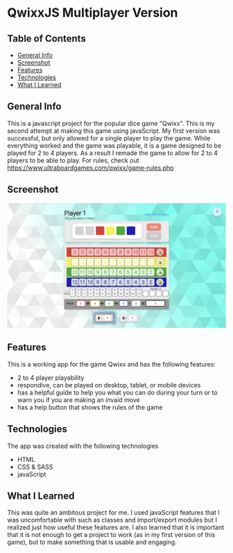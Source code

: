 # QwixxJS Multiplayer Version

## Table of Contents
* [General Info](#general-info)
* [Screenshot](#screenshot)
* [Features](#features)
* [Technologies](#technologies)
* [What I Learned](#what-i-learned)

## General Info

This is a javascript project for the popular dice game "Qwixx". This is my second attempt at making this game using javaScript. My first version was successful, but only allowed for a single player to play the game. While everything worked and the game was playable, it is a game designed to be played for 2 to 4 players. As a result I remade the game to allow for 2 to 4 players to be able to play. For rules, check out https://www.ultraboardgames.com/qwixx/game-rules.php

## Screenshot
![ScreenShot](https://github.com/Leopoldov95/QwixxJS-Multiplayer/blob/main/screenshot.png?raw=true)

## Features
This is a working app for the game Qwixx and has the following features:
* 2 to 4 player playability
* respondive, can be played on desktop, tablet, or mobile devices
* has a helpful guide to help you what you can do during your turn or to warn you if you are making an invaid move
* has a help button that shows the rules of the game

## Technologies
The app was created with the following technologies
* HTML
* CSS & SASS
* javaScript

## What I Learned
This was quite an ambitous project for me. I used javaScript features that I was uncomfortable with such as classes and import/export modules but I realized just how useful these features are. I also learned that it is important that it is not enough to get a project to work (as in my first version of this game), but to make something that is usable and engaging.
